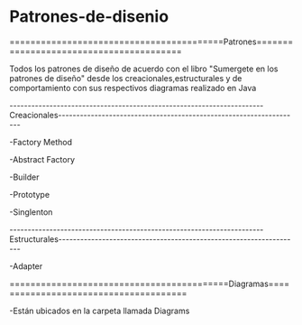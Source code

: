 # Patrones-de-disenio

=========================================Patrones========================================

Todos los patrones de diseño de acuerdo con el libro "Sumergete en los patrones de diseño" desde los creacionales,estructurales y de comportamiento con sus respectivos diagramas  realizado en Java




----------------------------------------------------------------------Creacionales-------------------------------------------------------------------

-Factory Method

-Abstract Factory

-Builder

-Prototype

-Singlenton


----------------------------------------------------------------------Estructurales-------------------------------------------------------------------

-Adapter

==========================================Diagramas======================================

-Están ubicados en la carpeta llamada Diagrams 

